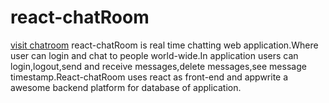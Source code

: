 # react-chatRoom
[visit chatroom](https://worldfunchat.web.app/)
react-chatRoom is real time chatting web application.Where user can login and  chat to people world-wide.In application users can login,logout,send and receive messages,delete messages,see message timestamp.React-chatRoom uses react as front-end and appwrite a awesome backend  platform for database of application. 
